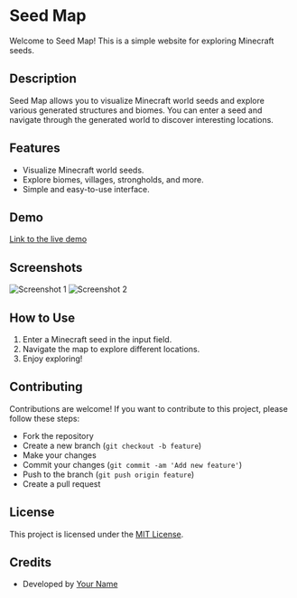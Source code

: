 # Seed Map

Welcome to Seed Map! This is a simple website for exploring Minecraft seeds.

## Description

Seed Map allows you to visualize Minecraft world seeds and explore various generated structures and biomes. You can enter a seed and navigate through the generated world to discover interesting locations.

## Features

- Visualize Minecraft world seeds.
- Explore biomes, villages, strongholds, and more.
- Simple and easy-to-use interface.

## Demo

[Link to the live demo](https://SlimeBoy96.github.io/seedmap)

## Screenshots

![Screenshot 1](/screenshots/screenshot1.png)
![Screenshot 2](/screenshots/screenshot2.png)

## How to Use

1. Enter a Minecraft seed in the input field.
2. Navigate the map to explore different locations.
3. Enjoy exploring!

## Contributing

Contributions are welcome! If you want to contribute to this project, please follow these steps:
- Fork the repository
- Create a new branch (`git checkout -b feature`)
- Make your changes
- Commit your changes (`git commit -am 'Add new feature'`)
- Push to the branch (`git push origin feature`)
- Create a pull request

## License

This project is licensed under the [MIT License](LICENSE).

## Credits

- Developed by [Your Name](https://github.com/SlimeBoy96)


